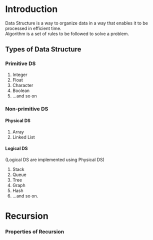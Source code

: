 
# Introduction
Data Structure is a way to organize data in a way that enables it to be processed in efficient time.  
Algorithm is a set of rules to be followed to solve a problem.  

## Types of Data Structure 

### Primitive DS
 1. Integer
 2. Float
 3. Character
 4. Boolean
 5. ...and so on
 
### Non-primitive DS

#### Physical DS
 1. Array
 2. Linked List
 
#### Logical DS

(Logical DS are implemented using Physical DS)
 1. Stack
 2. Queue
 3. Tree
 4. Graph
 5. Hash
 6. ...and so on.
 
# Recursion
### Properties of Recursion

<!--stackedit_data:
eyJoaXN0b3J5IjpbLTE4MDg3ODMyNTMsLTU0NTg0MzA3MiwtMT
k5NzEwMTk2NywtMTEwMDg5MjAxMiwtMjQxMTk0NjM5XX0=
-->